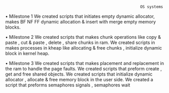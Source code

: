                                                                OS systems

•	Milestone 1
     We created scripts that initiates empty dynamic allocator, makes BF NF FF dynamic allocation & insert with merge empty memory blocks.



•		Milestone 2
     We created scripts that makes chunk operations like copy & paste , cut & paste , delete , share chunks in ram.
     We created scripts in makes processes in kheap  like allocating & free chunks , initialize dynamic block in kernel heap.


•		Milestone 3
     We created scripts that makes placement and replacement in the ram to handle the page faults.
     We created scripts that preform create , get and free shared objects. 
     We created scripts that initialize dynamic allocator , allocate & free memory block in the user side.
     We created a script that preforms semaphores signals , semaphores wait 
	 
